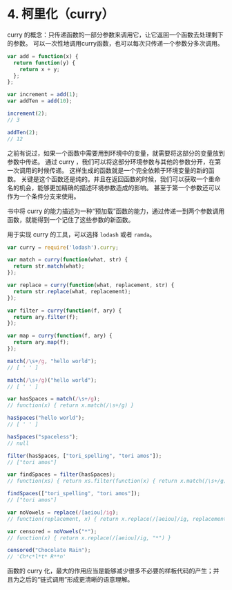 
# 4. 柯里化（curry）

curry 的概念：只传递函数的一部分参数来调用它，让它返回一个函数去处理剩下的参数。
可以一次性地调用curry函数，也可以每次只传递一个参数分多次调用。

```javascript
var add = function(x) {
  return function(y) {
    return x + y;
  };
};

var increment = add(1);
var addTen = add(10);

increment(2);
// 3

addTen(2);
// 12
```

之前有说过，如果一个函数中需要用到环境中的变量，就需要将这部分的变量放到参数中传递。
通过 curry ，我们可以将这部分环境参数与其他的参数分开，在第一次调用的时候传递。
这样生成的函数就是一个完全依赖于环境变量的新的函数。
关键是这个函数还是纯的。并且在返回函数的时候，我们可以获取一个重命名的机会，能够更加精确的描述环境参数造成的影响。
甚至于第一个参数还可以作为一个条件分支来使用。


书中将 curry 的能力描述为一种“预加载”函数的能力，通过传递一到两个参数调用函数，就能得到一个记住了这些参数的新函数。

用于实现 curry 的工具，可以选择 `lodash` 或者 `ramda`。

```javascript
var curry = require('lodash').curry;

var match = curry(function(what, str) {
  return str.match(what);
});

var replace = curry(function(what, replacement, str) {
  return str.replace(what, replacement);
});

var filter = curry(function(f, ary) {
  return ary.filter(f);
});

var map = curry(function(f, ary) {
  return ary.map(f);
});

match(/\s+/g, "hello world");
// [ ' ' ]

match(/\s+/g)("hello world");
// [ ' ' ]

var hasSpaces = match(/\s+/g);
// function(x) { return x.match(/\s+/g) }

hasSpaces("hello world");
// [ ' ' ]

hasSpaces("spaceless");
// null

filter(hasSpaces, ["tori_spelling", "tori amos"]);
// ["tori amos"]

var findSpaces = filter(hasSpaces);
// function(xs) { return xs.filter(function(x) { return x.match(/\s+/g) }) }

findSpaces(["tori_spelling", "tori amos"]);
// ["tori amos"]

var noVowels = replace(/[aeiou]/ig);
// function(replacement, x) { return x.replace(/[aeiou]/ig, replacement) }

var censored = noVowels("*");
// function(x) { return x.replace(/[aeiou]/ig, "*") }

censored("Chocolate Rain");
// 'Ch*c*l*t* R**n'
```

函数的 curry 化，最大的作用应当是能够减少很多不必要的样板代码的产生；并且为之后的“链式调用”形成更清晰的语意理解。


